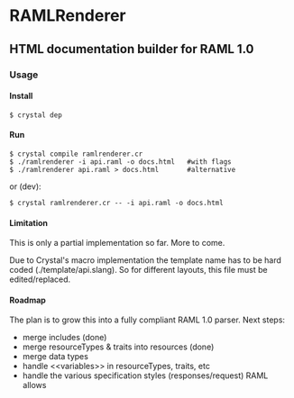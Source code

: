 # RAMLRenderer
## HTML documentation builder for RAML 1.0

### Usage

#### Install

    $ crystal dep
    
#### Run

    $ crystal compile ramlrenderer.cr
    $ ./ramlrenderer -i api.raml -o docs.html   #with flags
    $ ./ramlrenderer api.raml > docs.html       #alternative
    
or (dev):

    $ crystal ramlrenderer.cr -- -i api.raml -o docs.html
    
    
#### Limitation

This is only a partial implementation so far. More to come.

Due to Crystal's macro implementation the template name has to be hard coded (./template/api.slang). So for different layouts, this file must be edited/replaced.


#### Roadmap

The plan is to grow this into a fully compliant RAML 1.0 parser. Next steps:

- merge includes (done)
- merge resourceTypes & traits into resources (done)
- merge data types
- handle <\<variables>> in resourceTypes, traits, etc
- handle the various specification styles (responses/request) RAML allows
